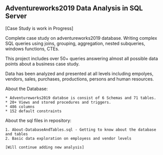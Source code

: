 ## Adventureworks2019 Data Analysis in SQL Server

[Case Study is work in Progress]

Complete case study on adventureworks2019 database. Writing complex SQL queries using  joins, grouping, aggregation, nested subqueries, windows functions, CTEs.

This project includes over 50+ queries answering almost all possible data points about a business case study.   

Data has been analyzed and presented at all levels including empolyes, vendors, sales, purchases, productions, persons and human resources. 

About the Database:

	
	* Adventureworks2019 databse is consist of 6 Schemas and 71 tables.
	* 20+ Views and stored procedures and triggers.
	* 486 columns 
	* 152 default constraints 


About the sql files in repository:

	1. About-DatabaseAndTables.sql - Getting to know about the database and tables
	2. Basic data exploration on employess and vendor levels
	
	[Will continue adding new analysis]

